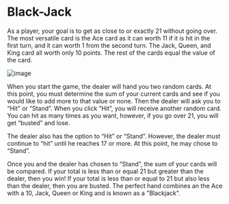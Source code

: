 # Black-Jack
As a player, your goal is to get as close to or exactly 21 without going over. 
The most versatile card is the Ace card as it can worth 11 if it is hit in the first turn, and it can worth 1 from the second turn. 
The Jack, Queen, and King card all worth only 10 points. 
The rest of the cards equal the value of the card.

![image](https://user-images.githubusercontent.com/111376852/198522677-724a76d3-3391-4ffb-a6bd-93418af6f9c1.png)

When you start the game, the dealer will hand you two random cards. At this point, you must determine the sum of your current cards and see if you would like to add more to that value or none. 
Then the dealer will ask you to “Hit” or “Stand”. When you click “Hit”, you will receive another random card. You can hit as many times as you want, however, if you go over 21, you will get “busted” and lose.

The dealer also has the option to “Hit” or “Stand”. However, the dealer must continue to “hit” until he reaches 17 or more. At this point, he may chose to “Stand”. 

Once you and the dealer has chosen to “Stand”, the sum of your cards will be compared.
If your total is less than or equal 21 but greater than the dealer, then you win! 
If your total is less than or equal to 21 but also less than the dealer, then you are busted.
The perfect hand combines an the Ace with a 10, Jack, Queen or King and is known as a "Blackjack".
